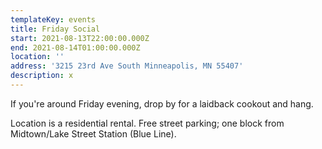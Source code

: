 ```yaml
---
templateKey: events
title: Friday Social
start: 2021-08-13T22:00:00.000Z
end: 2021-08-14T01:00:00.000Z
location: ''
address: '3215 23rd Ave South Minneapolis, MN 55407'
description: x
---
```

If you're around Friday evening, drop by for a laidback cookout and hang.

Location is a residential rental. Free street parking; one block from Midtown/Lake Street Station (Blue Line).
